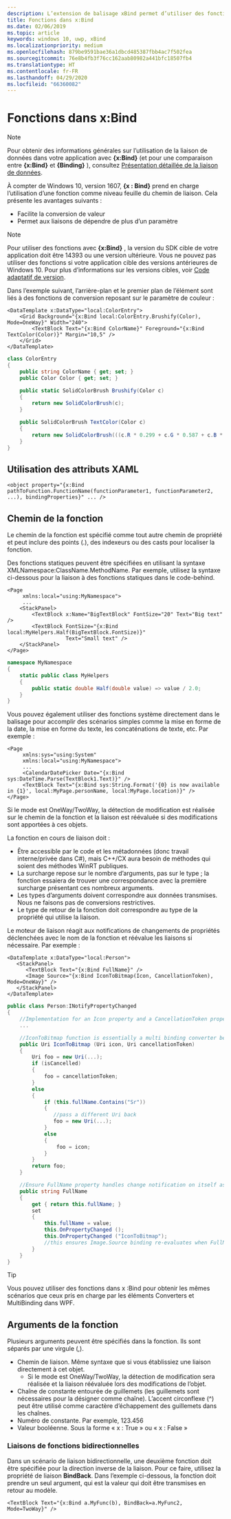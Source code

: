 ```yaml
---
description: L’extension de balisage xBind permet d’utiliser des fonctions dans le balisage.
title: Fonctions dans x:Bind
ms.date: 02/06/2019
ms.topic: article
keywords: windows 10, uwp, xBind
ms.localizationpriority: medium
ms.openlocfilehash: 879be9591bae36a1dbcd485387fbb4ac7f502fea
ms.sourcegitcommit: 76e8b4fb3f76cc162aab80982a441bfc18507fb4
ms.translationtype: HT
ms.contentlocale: fr-FR
ms.lasthandoff: 04/29/2020
ms.locfileid: "66360082"
---
```

# <a name="functions-in-xbind"></a>Fonctions dans x:Bind

> [!NOTE]
> Pour obtenir des informations générales sur l’utilisation de la liaison de données dans votre application avec **{x:Bind}** (et pour une comparaison entre **{x:Bind}** et **{Binding}** ), consultez [Présentation détaillée de la liaison de données](data-binding-in-depth.md).

À compter de Windows 10, version 1607, **{x : Bind}** prend en charge l’utilisation d’une fonction comme niveau feuille du chemin de liaison. Cela présente les avantages suivants :

- Facilite la conversion de valeur
- Permet aux liaisons de dépendre de plus d’un paramètre

> [!NOTE]
> Pour utiliser des fonctions avec **{x:Bind}** , la version du SDK cible de votre application doit être 14393 ou une version ultérieure. Vous ne pouvez pas utiliser des fonctions si votre application cible des versions antérieures de Windows 10. Pour plus d’informations sur les versions cibles, voir [Code adaptatif de version](https://docs.microsoft.com/windows/uwp/debug-test-perf/version-adaptive-code).

Dans l’exemple suivant, l’arrière-plan et le premier plan de l’élément sont liés à des fonctions de conversion reposant sur le paramètre de couleur :

```xaml
<DataTemplate x:DataType="local:ColorEntry">
    <Grid Background="{x:Bind local:ColorEntry.Brushify(Color), Mode=OneWay}" Width="240">
        <TextBlock Text="{x:Bind ColorName}" Foreground="{x:Bind TextColor(Color)}" Margin="10,5" />
    </Grid>
</DataTemplate>
```

```csharp
class ColorEntry
{
    public string ColorName { get; set; }
    public Color Color { get; set; }

    public static SolidColorBrush Brushify(Color c)
    {
        return new SolidColorBrush(c);
    }

    public SolidColorBrush TextColor(Color c)
    {
        return new SolidColorBrush(((c.R * 0.299 + c.G * 0.587 + c.B * 0.114) > 150) ? Colors.Black : Colors.White);
    }
}
```

## <a name="xaml-attribute-usage"></a>Utilisation des attributs XAML

```xaml
<object property="{x:Bind pathToFunction.FunctionName(functionParameter1, functionParameter2, ...), bindingProperties}" ... />
```

## <a name="path-to-the-function"></a>Chemin de la fonction

Le chemin de la fonction est spécifié comme tout autre chemin de propriété et peut inclure des points (.), des indexeurs ou des casts pour localiser la fonction.

Des fonctions statiques peuvent être spécifiées en utilisant la syntaxe XMLNamespace:ClassName.MethodName. Par exemple, utilisez la syntaxe ci-dessous pour la liaison à des fonctions statiques dans le code-behind.

```xaml
<Page 
     xmlns:local="using:MyNamespace">
     ...
    <StackPanel>
        <TextBlock x:Name="BigTextBlock" FontSize="20" Text="Big text" />
        <TextBlock FontSize="{x:Bind local:MyHelpers.Half(BigTextBlock.FontSize)}" 
                   Text="Small text" />
    </StackPanel>
</Page>
```

```csharp
namespace MyNamespace
{
    static public class MyHelpers
    {
        public static double Half(double value) => value / 2.0;
    }
}
```

Vous pouvez également utiliser des fonctions système directement dans le balisage pour accomplir des scénarios simples comme la mise en forme de la date, la mise en forme du texte, les concaténations de texte, etc. Par exemple :

```xaml
<Page 
     xmlns:sys="using:System"
     xmlns:local="using:MyNamespace">
     ...
     <CalendarDatePicker Date="{x:Bind sys:DateTime.Parse(TextBlock1.Text)}" />
     <TextBlock Text="{x:Bind sys:String.Format('{0} is now available in {1}', local:MyPage.personName, local:MyPage.location)}" />
</Page>
```

Si le mode est OneWay/TwoWay, la détection de modification est réalisée sur le chemin de la fonction et la liaison est réévaluée si des modifications sont apportées à ces objets.

La fonction en cours de liaison doit :

- Être accessible par le code et les métadonnées (donc travail interne/privée dans C#), mais C++/CX aura besoin de méthodes qui soient des méthodes WinRT publiques.
- La surcharge repose sur le nombre d’arguments, pas sur le type ; la fonction essaiera de trouver une correspondance avec la première surcharge présentant ces nombreux arguments.
- Les types d’arguments doivent correspondre aux données transmises. Nous ne faisons pas de conversions restrictives.
- Le type de retour de la fonction doit correspondre au type de la propriété qui utilise la liaison.

Le moteur de liaison réagit aux notifications de changements de propriétés déclenchées avec le nom de la fonction et réévalue les liaisons si nécessaire. Par exemple :

```xaml
<DataTemplate x:DataType="local:Person">
   <StackPanel>
      <TextBlock Text="{x:Bind FullName}" />
      <Image Source="{x:Bind IconToBitmap(Icon, CancellationToken), Mode=OneWay}" />
   </StackPanel>
</DataTemplate>
```

```csharp
public class Person:INotifyPropertyChanged
{
    //Implementation for an Icon property and a CancellationToken property with PropertyChanged notifications
    ...

    //IconToBitmap function is essentially a multi binding converter between several options.
    public Uri IconToBitmap (Uri icon, Uri cancellationToken)
    {
        Uri foo = new Uri(...);        
        if (isCancelled)
        {
            foo = cancellationToken;
        }
        else 
        {
            if (this.fullName.Contains("Sr"))
            {
               //pass a different Uri back
               foo = new Uri(...);
            }
            else
            {
                foo = icon;
            }
        }
        return foo;
    }

    //Ensure FullName property handles change notification on itself as well as IconToBitmap since the function uses it
    public string FullName
    {
        get { return this.fullName; }
        set
        {
            this.fullName = value;
            this.OnPropertyChanged ();
            this.OnPropertyChanged ("IconToBitmap"); 
            //this ensures Image.Source binding re-evaluates when FullName changes in addition to Icon and CancellationToken
        }
    }
}
```

> [!TIP]
> Vous pouvez utiliser des fonctions dans x :Bind pour obtenir les mêmes scénarios que ceux pris en charge par les éléments Converters et MultiBinding dans WPF.

## <a name="function-arguments"></a>Arguments de la fonction

Plusieurs arguments peuvent être spécifiés dans la fonction. Ils sont séparés par une virgule (,).

- Chemin de liaison. Même syntaxe que si vous établissiez une liaison directement à cet objet.
  - Si le mode est OneWay/TwoWay, la détection de modification sera réalisée et la liaison réévaluée lors des modifications de l’objet.
- Chaîne de constante entourée de guillemets (les guillemets sont nécessaires pour la désigner comme chaîne). L’accent circonflexe (^) peut être utilisé comme caractère d’échappement des guillemets dans les chaînes.
- Numéro de constante. Par exemple, 123.456
- Valeur booléenne. Sous la forme « x : True » ou « x : False »

### <a name="two-way-function-bindings"></a>Liaisons de fonctions bidirectionnelles

Dans un scénario de liaison bidirectionnelle, une deuxième fonction doit être spécifiée pour la direction inverse de la liaison. Pour ce faire, utilisez la propriété de liaison **BindBack**. Dans l’exemple ci-dessous, la fonction doit prendre un seul argument, qui est la valeur qui doit être transmises en retour au modèle.

```xaml
<TextBlock Text="{x:Bind a.MyFunc(b), BindBack=a.MyFunc2, Mode=TwoWay}" />
```
